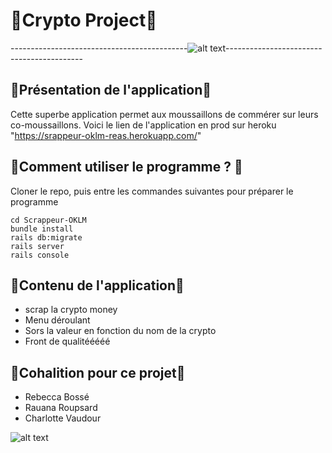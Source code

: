 # 💸Crypto Project💸

--------------------------------------------![alt text](https://media.giphy.com/media/sVBepfrkz4x2M/giphy.gif)------------------------------------------

## 💾Présentation de l'application💾

Cette superbe application permet aux moussaillons de commérer sur leurs co-moussaillons. 
Voici le lien de l'application en prod sur heroku "https://srappeur-oklm-reas.herokuapp.com/"

## 💽Comment utiliser le programme ? 💽

Cloner le repo, puis entre les commandes suivantes pour préparer le programme

```
cd Scrappeur-OKLM
bundle install
rails db:migrate
rails server
rails console
```

## 🎉Contenu de l'application🎉

* scrap la crypto money
* Menu déroulant
* Sors la valeur en fonction du nom de la crypto
* Front de qualitééééé

## 🌈Cohalition pour ce projet🌈

* Rebecca Bossé
* Rauana Roupsard
* Charlotte Vaudour

![alt text](http://storage.canalblog.com/92/17/53992/58898791.jpg)
